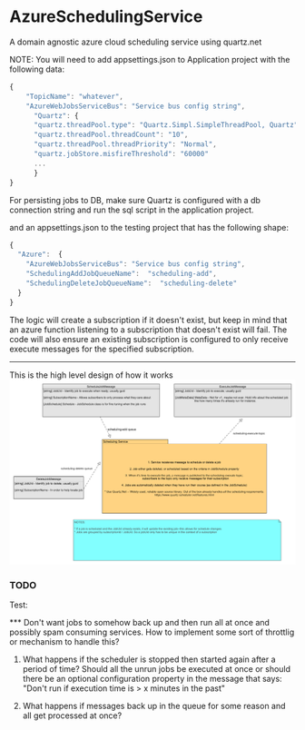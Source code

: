 # AzureSchedulingService
A domain agnostic azure cloud scheduling service using quartz.net


NOTE: You will need to add appsettings.json to Application project with the following data:
```javascript
{
    "TopicName": "whatever",
    "AzureWebJobsServiceBus": "Service bus config string",
      "Quartz": {
      "quartz.threadPool.type": "Quartz.Simpl.SimpleThreadPool, Quartz",
      "quartz.threadPool.threadCount": "10",
      "quartz.threadPool.threadPriority": "Normal",
      "quartz.jobStore.misfireThreshold": "60000"
      ...
      }
}
```

For persisting jobs to DB, make sure Quartz is configured with a db connection string and run the sql script in the application project.

and an appsettings.json to the testing project that has the following shape:
```javascript
{
  "Azure":  {
    "AzureWebJobsServiceBus": "Service bus config string", 
    "SchedulingAddJobQueueName":  "scheduling-add",
    "SchedulingDeleteJobQueueName":  "scheduling-delete"
  } 
}
```

The logic will create a subscription if it doesn't exist, but keep in mind that an azure function listening to a subscription that doesn't exist will fail. The code will also ensure an existing subscription is configured to only receive execute messages for the specified subscription.

---

This is the high level design of how it works
![alt text](./design_diagram.png "Design")

### TODO

Test:

***  Don't want jobs to somehow back up and then run all at once and possibly spam consuming services. How to implement some sort of throttlig or mechanism to handle this?

1. What happens if the scheduler is stopped then started again after a period of time? Should all the unrun jobs be executed at once
or should there be an optional configuration property in the message that says: "Don't run if execution time is > x minutes in the past"

2. What happens if messages back up in the queue for some reason and all get processed at once?
